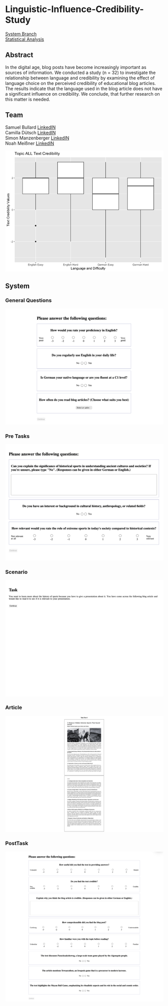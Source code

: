 # Linguistic-Influence-Credibility-Study

[System Branch](https://github.com/NoahMeissner/Linguistic-Influence-Credibility-Study/tree/System)<br>
[Statistical Analysis](https://github.com/NoahMeissner/Linguistic-Influence-Credibility-Study/tree/Statistical-Analysis)


## Abstract
In the digital age, blog posts have become increasingly important as sources of information. We conducted a study (n = 32) to investigate the relationship between language and credibility by examining the effect of language choice on the perceived credibility of educational blog articles. The results indicate that the language used in the blog article does not have a significant influence on credibility. We conclude, that further research on this matter is needed.

## Team
Samuel Bullard [LinkedIN](https://github.com/NoahMeissner/RAG-Impact-UserAttitudes/tree/System)<br>
Camilla Dütsch [LinkedIN](https://github.com/NoahMeissner/RAG-Impact-UserAttitudes/tree/System)<br>
Simon Manzenberger [LinkedIN](https://www.linkedin.com/in/simon-manzenberger/)<br>
Noah Meißner [LinkedIN](https://www.linkedin.com/in/noah-mei%C3%9Fner/)<br>

![PlotCredible](Photos/Plot_Credible.png)

## System

### General Questions
![GeneralQuestions](Photos/GeneralQuestion.png)

### Pre Tasks
![Pre Tasks](Photos/PreTask.png)

### Scenario
![Scenario](Photos/Scenario.png)

### Article
![Article](Photos/Article.png)

### PostTask
![PostTask](Photos/PostTask.png)
